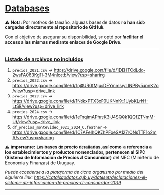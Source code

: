 # <ins>**Databases**</ins>

⚠️ **Nota:** Por motivos de tamaño, algunas bases de datos **no han sido cargadas directamente al repositorio de GitHub**.

Con el objetivo de asegurar su disponibilidad, se optó por **facilitar el acceso a las mismas mediante enlaces de Google Drive**.

---

### <ins>**Listado de archivos no incluidos**</ins>

1. `precios_2021.csv` →  https://drive.google.com/file/d/1DEHTCdLdq-2wuFA063KgTl-3M4nlcetb/view?usp=sharing
2. `precios_2022.csv` →  https://drive.google.com/file/d/1nj8UR0fMjucDEYmmsryLlNPBy5upnK2o/view?usp=drive_link
3. `precios_2023.csv` →  https://drive.google.com/file/d/1NdkxPTX3xP0UKNnKtt1UybKLrhH-LtSR/view?usp=drive_link
4. `precios_2024.csv` →  https://drive.google.com/file/d/1eTnqimAPhreK3iJ4SQQk1QQfZTNmM-Uf/view?usp=drive_link
5. `df_precios_montevideo_2021_2024_C.feather` → https://drive.google.com/file/d/1CEAFeIhQKZhPFxeSA127rONsTTF1o2mA/view?usp=sharing


⚠️ **Importante:** **Las bases de precio detalladas, así como la referencia a los establecimientos y productos nomenclados, pertenecen al SIPC (Sistema de Información de Precios al Consumidor)** del MEC (Ministerio de Economía y Finanzas) de Uruguay.

*Puede accederse a la plataforma de dicho organismo por medio del siguiente link: https://catalogodatos.gub.uy/dataset/declaraciones-al-sistema-de-informacion-de-precios-al-consumidor-2019*

---
